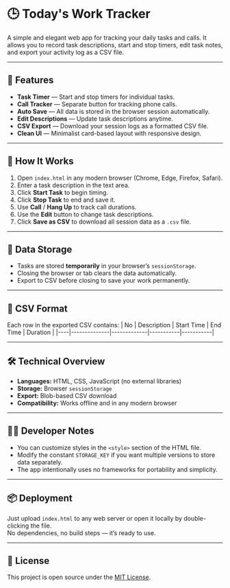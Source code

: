 # 🕒 Today's Work Tracker

A simple and elegant web app for tracking your daily tasks and calls. It allows you to record task descriptions, start and stop timers, edit task notes, and export your activity log as a CSV file.

---

## 🚀 Features

- **Task Timer** — Start and stop timers for individual tasks.  
- **Call Tracker** — Separate button for tracking phone calls.  
- **Auto Save** — All data is stored in the browser session automatically.  
- **Edit Descriptions** — Update task descriptions anytime.  
- **CSV Export** — Download your session logs as a formatted CSV file.  
- **Clean UI** — Minimalist card-based layout with responsive design.  

---

## 🧭 How It Works

1. Open `index.html` in any modern browser (Chrome, Edge, Firefox, Safari).  
2. Enter a task description in the text area.  
3. Click **Start Task** to begin timing.  
4. Click **Stop Task** to end and save it.  
5. Use **Call** / **Hang Up** to track call durations.  
6. Use the **Edit** button to change task descriptions.  
7. Click **Save as CSV** to download all session data as a `.csv` file.

---

## 💾 Data Storage

- Tasks are stored **temporarily** in your browser’s `sessionStorage`.  
- Closing the browser or tab clears the data automatically.  
- Export to CSV before closing to save your work permanently.

---

## 📄 CSV Format

Each row in the exported CSV contains:
| No | Description | Start Time | End Time | Duration |
|----|--------------|-------------|-----------|-----------|

---

## 🛠️ Technical Overview

- **Languages:** HTML, CSS, JavaScript (no external libraries)  
- **Storage:** Browser `sessionStorage`  
- **Export:** Blob-based CSV download  
- **Compatibility:** Works offline and in any modern browser

---

## 🧑‍💻 Developer Notes

- You can customize styles in the `<style>` section of the HTML file.  
- Modify the constant `STORAGE_KEY` if you want multiple versions to store data separately.  
- The app intentionally uses no frameworks for portability and simplicity.  

---

## 📦 Deployment

Just upload `index.html` to any web server or open it locally by double-clicking the file.  
No dependencies, no build steps — it’s ready to use.

---

## 📜 License

This project is open source under the [MIT License](https://opensource.org/licenses/MIT).
